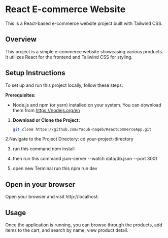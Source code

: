 # React E-commerce Website

This is a React-based e-commerce website project built with Tailwind CSS.

## Overview
This project is a simple e-commerce website showcasing various products. It utilizes React for the frontend and Tailwind CSS for styling.





## Setup Instructions
To set up and run this project locally, follow these steps:

**Prerequisites:**
- Node.js and npm (or yarn) installed on your system. You can download them from https://nodejs.org/en


1. **Download or Clone the Project:** 
   ```bash
   git clone https://github.com/Yaqub-naqeb/ReactCommerceApp.git

2.Navigate to the Project Directory: cd your-project-directory

3. run this command npm install

4. then run this command json-server --watch data/db.json --port 3001

5. open new Terminal run this npm run dev

## Open in your browser
Open your browser and visit http://localhost:<port number>

## Usage
Once the application is running, you can browse through the products, add items to the cart, and search by name, view product detail.



